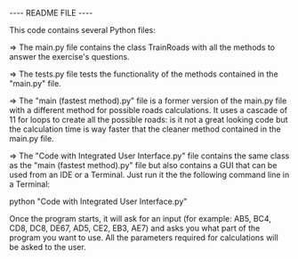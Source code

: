 
---- README FILE ----

This code contains several Python files:

=> The main.py file contains the class TrainRoads with all the methods to answer the exercise's questions.

=> The tests.py file tests the functionality of the methods contained in the "main.py" file.


=> The "main (fastest method).py" file is a former version of the main.py file with a different method for possible roads calculations.
It uses a cascade of 11 for loops to create all the possible roads: is it not a great looking code but the calculation time is way faster that the cleaner method contained in the main.py file.

=> The "Code with Integrated User Interface.py" file contains the same class as the "main (fastest method).py" file but also contains a GUI that can be used from an IDE or a Terminal.
Just run it the the following command line in a Terminal:

python "Code with Integrated User Interface.py"

Once the program starts, it will ask for an input (for example: AB5, BC4, CD8, DC8, DE67, AD5, CE2, EB3, AE7) and asks you what part of the program you want to use.
All the parameters required for calculations will be asked to the user.

